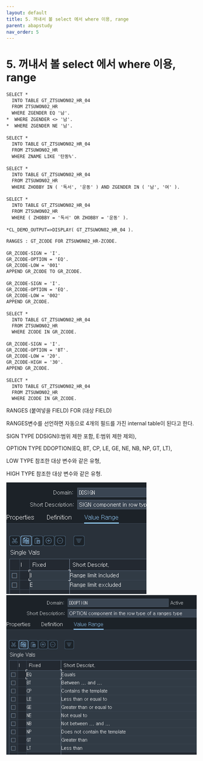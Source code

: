 ```yaml
---
layout: default
title: 5. 꺼내서 볼 select 에서 where 이용, range
parent: abapstudy
nav_order: 5
---
```

# 5. 꺼내서 볼 select 에서 where 이용, range

```abap
SELECT *
  INTO TABLE GT_ZTSUWON02_HR_04
  FROM ZTSUWON02_HR
  WHERE ZGENDER EQ '남'.
*  WHERE ZGENDER <> '남'.
*  WHERE ZGENDER NE '남'.

SELECT *
  INTO TABLE GT_ZTSUWON02_HR_04
  FROM ZTSUWON02_HR
  WHERE ZNAME LIKE '탄동%'.

SELECT *
  INTO TABLE GT_ZTSUWON02_HR_04
  FROM ZTSUWON02_HR
  WHERE ZHOBBY IN ( '독서', '운동' ) AND ZGENDER IN ( '남', '여' ).
  
SELECT *
  INTO TABLE GT_ZTSUWON02_HR_04
  FROM ZTSUWON02_HR
  WHERE ( ZHOBBY = '독서' OR ZHOBBY = '운동' ).
  
*CL_DEMO_OUTPUT=>DISPLAY( GT_ZTSUWON02_HR_04 ).
```

```abap
RANGES : GT_ZCODE FOR ZTSUWON02_HR-ZCODE.

GR_ZCODE-SIGN = 'I'.
GR_ZCODE-OPTION = 'EQ'.
GR_ZCODE-LOW = '001'
APPEND GR_ZCODE TO GR_ZCODE.

GR_ZCODE-SIGN = 'I'.
GR_ZCODE-OPTION = 'EQ'.
GR_ZCODE-LOW = '002'
APPEND GR_ZCODE.

SELECT *
  INTO TABLE GT_ZTSUWON02_HR_04
  FROM ZTSUWON02_HR
  WHERE ZCODE IN GR_ZCODE.
  
GR_ZCODE-SIGN = 'I'.
GR_ZCODE-OPTION = 'BT'.
GR_ZCODE-LOW = '20'.
GR_ZCODE-HIGH = '30'.
APPEND GR_ZCODE.

SELECT *
  INTO TABLE GT_ZTSUWON02_HR_04
  FROM ZTSUWON02_HR
  WHERE ZCODE IN GR_ZCODE.
```

RANGES (붙여넣을 FIELD) FOR (대상 FIELD)

RANGES변수를 선언하면 자동으로 4개의 필드를 가진 internal table이 된다고 한다.

SIGN TYPE DDSIGN(I:범위 제한 포함, E:범위 제한 제외),

OPTION TYPE DDOPTION(EQ, BT, CP, LE, GE, NE, NB, NP, GT, LT),

LOW TYPE 참조한 대상 변수와 같은 유형,

HIGH TYPE 참조한 대상 변수와 같은 유형.

![Untitled](./abapstudy_img/abapstudy_5.png)
![Untitled](./abapstudy_img/abapstudy_6.png)
